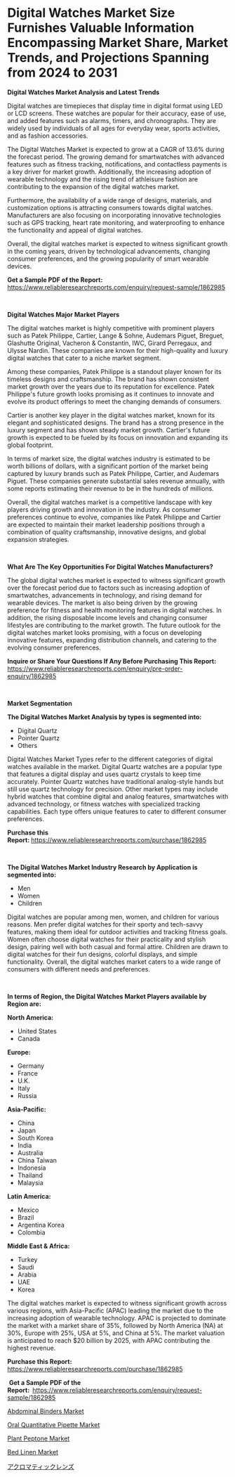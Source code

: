 <p><h1>Digital Watches Market Size Furnishes Valuable Information Encompassing Market Share, Market Trends, and Projections Spanning from 2024 to 2031</h1></p><p><strong>Digital Watches Market Analysis and Latest Trends</strong></p>
<p><p>Digital watches are timepieces that display time in digital format using LED or LCD screens. These watches are popular for their accuracy, ease of use, and added features such as alarms, timers, and chronographs. They are widely used by individuals of all ages for everyday wear, sports activities, and as fashion accessories.</p><p>The Digital Watches Market is expected to grow at a CAGR of 13.6% during the forecast period. The growing demand for smartwatches with advanced features such as fitness tracking, notifications, and contactless payments is a key driver for market growth. Additionally, the increasing adoption of wearable technology and the rising trend of athleisure fashion are contributing to the expansion of the digital watches market.</p><p>Furthermore, the availability of a wide range of designs, materials, and customization options is attracting consumers towards digital watches. Manufacturers are also focusing on incorporating innovative technologies such as GPS tracking, heart rate monitoring, and waterproofing to enhance the functionality and appeal of digital watches.</p><p>Overall, the digital watches market is expected to witness significant growth in the coming years, driven by technological advancements, changing consumer preferences, and the growing popularity of smart wearable devices.</p></p>
<p><strong>Get a Sample PDF of the Report:&nbsp;</strong> <a href="https://www.reliableresearchreports.com/enquiry/request-sample/1862985">https://www.reliableresearchreports.com/enquiry/request-sample/1862985</a></p>
<p>&nbsp;</p>
<p><strong>Digital Watches Major Market Players</strong></p>
<p><p>The digital watches market is highly competitive with prominent players such as Patek Philippe, Cartier, Lange & Sohne, Audemars Piguet, Breguet, Glashutte Original, Vacheron & Constantin, IWC, Girard Perregaux, and Ulysse Nardin. These companies are known for their high-quality and luxury digital watches that cater to a niche market segment.</p><p>Among these companies, Patek Philippe is a standout player known for its timeless designs and craftsmanship. The brand has shown consistent market growth over the years due to its reputation for excellence. Patek Philippe's future growth looks promising as it continues to innovate and evolve its product offerings to meet the changing demands of consumers.</p><p>Cartier is another key player in the digital watches market, known for its elegant and sophisticated designs. The brand has a strong presence in the luxury segment and has shown steady market growth. Cartier's future growth is expected to be fueled by its focus on innovation and expanding its global footprint.</p><p>In terms of market size, the digital watches industry is estimated to be worth billions of dollars, with a significant portion of the market being captured by luxury brands such as Patek Philippe, Cartier, and Audemars Piguet. These companies generate substantial sales revenue annually, with some reports estimating their revenue to be in the hundreds of millions.</p><p>Overall, the digital watches market is a competitive landscape with key players driving growth and innovation in the industry. As consumer preferences continue to evolve, companies like Patek Philippe and Cartier are expected to maintain their market leadership positions through a combination of quality craftsmanship, innovative designs, and global expansion strategies.</p></p>
<p>&nbsp;</p>
<p><strong>What Are The Key Opportunities For Digital Watches Manufacturers?</strong></p>
<p><p>The global digital watches market is expected to witness significant growth over the forecast period due to factors such as increasing adoption of smartwatches, advancements in technology, and rising demand for wearable devices. The market is also being driven by the growing preference for fitness and health monitoring features in digital watches. In addition, the rising disposable income levels and changing consumer lifestyles are contributing to the market growth. The future outlook for the digital watches market looks promising, with a focus on developing innovative features, expanding distribution channels, and catering to the evolving consumer preferences.</p></p>
<p><strong>Inquire or Share Your Questions If Any Before Purchasing This Report:</strong> <a href="https://www.reliableresearchreports.com/enquiry/pre-order-enquiry/1862985">https://www.reliableresearchreports.com/enquiry/pre-order-enquiry/1862985</a></p>
<p>&nbsp;</p>
<p><strong>Market Segmentation</strong></p>
<p><strong>The Digital Watches Market Analysis by types is segmented into:</strong></p>
<p><ul><li>Digital Quartz</li><li>Pointer Quartz</li><li>Others</li></ul></p>
<p><p>Digital Watches Market Types refer to the different categories of digital watches available in the market. Digital Quartz watches are a popular type that features a digital display and uses quartz crystals to keep time accurately. Pointer Quartz watches have traditional analog-style hands but still use quartz technology for precision. Other market types may include hybrid watches that combine digital and analog features, smartwatches with advanced technology, or fitness watches with specialized tracking capabilities. Each type offers unique features to cater to different consumer preferences.</p></p>
<p><strong>Purchase this Report:&nbsp;</strong><a href="https://www.reliableresearchreports.com/purchase/1862985">https://www.reliableresearchreports.com/purchase/1862985</a></p>
<p>&nbsp;</p>
<p><strong>The Digital Watches Market Industry Research by Application is segmented into:</strong></p>
<p><ul><li>Men</li><li>Women</li><li>Children</li></ul></p>
<p><p>Digital watches are popular among men, women, and children for various reasons. Men prefer digital watches for their sporty and tech-savvy features, making them ideal for outdoor activities and tracking fitness goals. Women often choose digital watches for their practicality and stylish design, pairing well with both casual and formal attire. Children are drawn to digital watches for their fun designs, colorful displays, and simple functionality. Overall, the digital watches market caters to a wide range of consumers with different needs and preferences.</p></p>
<p>&nbsp;</p>
<p><strong>In terms of Region, the Digital Watches Market Players available by Region are:</strong></p>
<p>
    <p> <strong> North America: </strong>
        <ul>
            <li>United States</li>
            <li>Canada</li>
        </ul>
        </p> 
    <p> <strong> Europe: </strong>
        <ul>
            <li>Germany</li>
            <li>France</li>
            <li>U.K.</li>
            <li>Italy</li>
            <li>Russia</li>
        </ul>
        </p> 
    <p> <strong> Asia-Pacific: </strong>
        <ul>
            <li>China</li>
            <li>Japan</li>
            <li>South Korea</li>
            <li>India</li>
            <li>Australia</li>
            <li>China Taiwan</li>
            <li>Indonesia</li>
            <li>Thailand</li>
            <li>Malaysia</li>
        </ul>
        </p> 
    <p> <strong> Latin America: </strong>
        <ul>
            <li>Mexico</li>
            <li>Brazil</li>
            <li>Argentina Korea</li>
            <li>Colombia</li>
        </ul>
        </p> 
    <p> <strong> Middle East & Africa: </strong>
        <ul>
            <li>Turkey</li>
            <li>Saudi</li>
            <li>Arabia</li>
            <li>UAE</li>
            <li>Korea</li>
        </ul>
    </p>
    </p>
<p><p>The digital watches market is expected to witness significant growth across various regions, with Asia-Pacific (APAC) leading the market due to the increasing adoption of wearable technology. APAC is projected to dominate the market with a market share of 35%, followed by North America (NA) at 30%, Europe with 25%, USA at 5%, and China at 5%. The market valuation is anticipated to reach $20 billion by 2025, with APAC contributing the highest revenue.</p></p>
<p><strong>Purchase this Report: </strong><a href="https://www.reliableresearchreports.com/purchase/1862985">https://www.reliableresearchreports.com/purchase/1862985</a></p>
<p>&nbsp;<strong>Get a Sample PDF of the Report:&nbsp;&nbsp;</strong><a href="https://www.reliableresearchreports.com/enquiry/request-sample/1862985">https://www.reliableresearchreports.com/enquiry/request-sample/1862985</a></p>
<p><strong></strong></p>
<p><p><a href="https://github.com/brenzgnarento/Market-Research-Report-List-1/blob/main/abdominal-binders-market.md">Abdominal Binders Market</a></p><p><a href="https://issuu.com/reportprime-2/docs/oral-quantitative-pipette-market-size-2030.pptx">Oral Quantitative Pipette Market</a></p><p><a href="https://issuu.com/reportprime-2/docs/plant-peptone-market-size-2030.pptx">Plant Peptone Market</a></p><p><a href="https://github.com/jerrycopelandthomaswsqd8q/Market-Research-Report-List-1/blob/main/bed-linen-market.md">Bed Linen Market</a></p><p><a href="https://github.com/jkjreqjscoxx7/Market-Research-Report-List-1/blob/main/39679724677.md">アクロマティックレンズ</a></p></p>